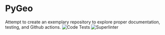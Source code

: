 # PyGeo
Attempt to create an exemplary repository to explore proper documentation, testing, and Github actions.
![Code Tests](https://github.com/FeStein/PyGeo/.github/workflows/tests.yml/badge.svg)
![Superlinter](https://github.com/FeStein/PyGeo/.github/workflows/superlinter.yml/badge.svg)
